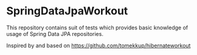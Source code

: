 # SpringDataJpaWorkout

This repository contains suit of tests which provides basic knowledge of usage of Spring Data JPA repositories.

Inspired by and based on https://github.com/tomekkup/hibernateworkout

